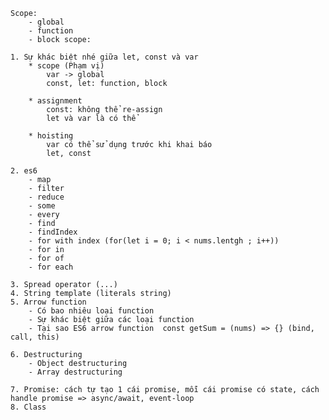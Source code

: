     Scope:
        - global
        - function
        - block scope:

    1. Sự khác biệt nhé giữa let, const và var
        * scope (Phạm vị)
            var -> global
            const, let: function, block

        * assignment
            const: không thể re-assign
            let và var là có thể

        * hoisting
            var có thể sử dụng trước khi khai báo
            let, const

    2. es6
        - map
        - filter
        - reduce
        - some
        - every
        - find
        - findIndex
        - for with index (for(let i = 0; i < nums.lentgh ; i++))
        - for in
        - for of
        - for each

    3. Spread operator (...)
    4. String template (literals string)
    5. Arrow function
        - Có bao nhiêu loại function
        - Sự khác biệt giữa các loại function
        - Tại sao ES6 arrow function  const getSum = (nums) => {} (bind, call, this)

    6. Destructuring
        - Object destructuring
        - Array destructuring

    7. Promise: cách tự tạo 1 cái promise, mỗi cái promise có state, cách handle promise => async/await, event-loop
    8. Class
